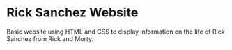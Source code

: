 # Rick Sanchez Website
Basic website using HTML and CSS to display information on the life of Rick Sanchez from Rick and Morty. 

